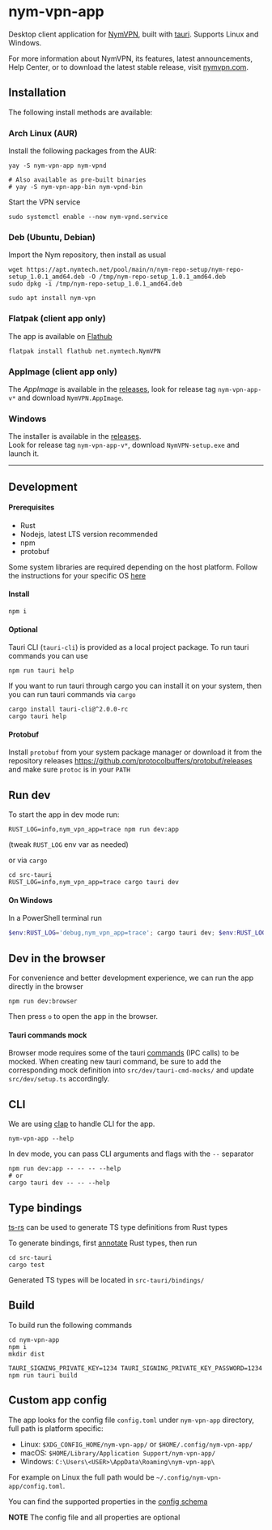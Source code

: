 # nym-vpn-app

Desktop client application for [NymVPN](https://nymvpn.com/en), built with
[tauri](https://v2.tauri.app/). Supports Linux and Windows.

For more information about NymVPN, its features, latest announcements,
Help Center, or to download the latest stable release, visit
[nymvpn.com](https://nymvpn.com/en).

## Installation

The following install methods are available:

### Arch Linux (AUR)

Install the following packages from the AUR:

```shell
yay -S nym-vpn-app nym-vpnd

# Also available as pre-built binaries
# yay -S nym-vpn-app-bin nym-vpnd-bin
```

Start the VPN service

```shell
sudo systemctl enable --now nym-vpnd.service
```

### Deb (Ubuntu, Debian)

Import the Nym repository, then install as usual

```shell
wget https://apt.nymtech.net/pool/main/n/nym-repo-setup/nym-repo-setup_1.0.1_amd64.deb -O /tmp/nym-repo-setup_1.0.1_amd64.deb
sudo dpkg -i /tmp/nym-repo-setup_1.0.1_amd64.deb

sudo apt install nym-vpn
```

### Flatpak (client app only)

The app is available on [Flathub](https://flathub.org/apps/net.nymtech.NymVPN)

```shell
flatpak install flathub net.nymtech.NymVPN
```

### AppImage (client app only)

The _AppImage_ is available in the
[releases](https://github.com/nymtech/nym-vpn-client/releases),
look for release tag `nym-vpn-app-v*` and download `NymVPN.AppImage`.

### Windows

The installer is available in the
[releases](https://github.com/nymtech/nym-vpn-client/releases).\
Look for release tag `nym-vpn-app-v*`, download
`NymVPN-setup.exe` and launch it.

---

## Development

#### Prerequisites

- Rust
- Nodejs, latest LTS version recommended
- npm
- protobuf

Some system libraries are required depending on the host platform.
Follow the instructions for your specific OS [here](https://v2.tauri.app/start/prerequisites/)

#### Install

```
npm i
```

#### Optional

Tauri CLI (`tauri-cli`) is provided as a local project package. To
run tauri commands you can use

```
npm run tauri help
```

If you want to run tauri through cargo you can install it on your
system, then you can run tauri commands via `cargo`

```
cargo install tauri-cli@^2.0.0-rc
cargo tauri help
```

#### Protobuf

Install `protobuf` from your system package manager or download it
from the repository releases
https://github.com/protocolbuffers/protobuf/releases and make sure
`protoc` is in your `PATH`

## Run dev

To start the app in dev mode run:

```
RUST_LOG=info,nym_vpn_app=trace npm run dev:app
```

(tweak `RUST_LOG` env var as needed)

or via `cargo`

```
cd src-tauri
RUST_LOG=info,nym_vpn_app=trace cargo tauri dev
```

#### On Windows

In a PowerShell terminal run

```powershell
$env:RUST_LOG='debug,nym_vpn_app=trace'; cargo tauri dev; $env:RUST_LOG=$null
```

## Dev in the browser

For convenience and better development experience, we can run the
app directly in the browser

```
npm run dev:browser
```

Then press `o` to open the app in the browser.

#### Tauri commands mock

Browser mode requires some of the tauri [commands](https://v2.tauri.app/develop/calling-rust/#commands) (IPC calls) to be mocked.
When creating new tauri command, be sure to add the corresponding
mock definition into `src/dev/tauri-cmd-mocks/` and update
`src/dev/setup.ts` accordingly.

## CLI

We are using [clap](https://docs.rs/clap/latest/clap/) to handle CLI for the app.

```shell
nym-vpn-app --help
```

In dev mode, you can pass CLI arguments and flags with the `--` separator

```shell
npm run dev:app -- -- -- --help
# or
cargo tauri dev -- -- --help
```

## Type bindings

[ts-rs](https://github.com/Aleph-Alpha/ts-rs) can be used to generate
TS type definitions from Rust types

To generate bindings, first
[annotate](https://github.com/Aleph-Alpha/ts-rs/blob/main/example/src/lib.rs)
Rust types, then run

```
cd src-tauri
cargo test
```

Generated TS types will be located in `src-tauri/bindings/`

## Build

To build run the following commands

```
cd nym-vpn-app
npm i
mkdir dist

TAURI_SIGNING_PRIVATE_KEY=1234 TAURI_SIGNING_PRIVATE_KEY_PASSWORD=1234 npm run tauri build
```

## Custom app config

The app looks for the config file `config.toml` under `nym-vpn-app`
directory, full path is platform specific:

- Linux: `$XDG_CONFIG_HOME/nym-vpn-app/` or `$HOME/.config/nym-vpn-app/`
- macOS: `$HOME/Library/Application Support/nym-vpn-app/`
- Windows: `C:\Users\<USER>\AppData\Roaming\nym-vpn-app\`

For example on Linux the full path would be
`~/.config/nym-vpn-app/config.toml`.

You can find the supported properties in the
[config schema](https://github.com/nymtech/nym-vpn-client/blob/main/nym-vpn-app/src-tauri/src/fs/config.rs)

**NOTE** The config file and all properties are optional
